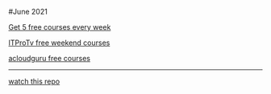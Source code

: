 #June 2021

[Get 5 free courses every week](https://learn.pluralsight.com/resource/free-course/free-weekly-course)

[ITProTv free weekend courses](https://twitter.com/ITProTV/status/1403698610596990976)

[acloudguru free courses](https://acloudguru.com/blog/news/whats-free-at-acg-june-2021)



--------------------------------------------------------------------------------------
[watch this repo](https://github.com/josepraveen)
